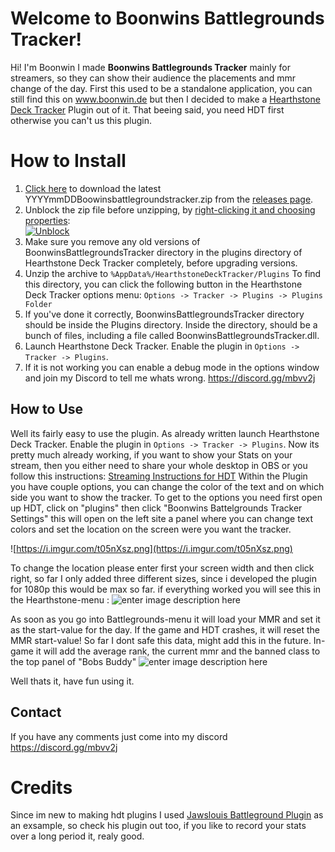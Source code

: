 # Welcome to Boonwins Battlegrounds Tracker!

Hi! I'm Boonwin I made **Boonwins Battlegrounds Tracker** mainly for streamers, so they can show their audience the placements and mmr change of the day. First this used to be a standalone application, you can still find this on www.boonwin.de but then I decided to make a [Hearthstone Deck Tracker](https://github.com/HearthSim/Hearthstone-Deck-Tracker) Plugin out of it. That beeing said, you need HDT first otherwise you can't us this plugin. 

# How to Install

1. [Click here]([https://github.com/boonwin/BoonwinsBattlegroundsTracker/releases](https://github.com/boonwin/BoonwinsBattlegroundsTracker/releases)) to download the latest YYYYmmDDBoowinsbattlegroundstracker.zip from the [releases page]([https://github.com/boonwin/BoonwinsBattlegroundsTracker/releases](https://github.com/boonwin/BoonwinsBattlegroundsTracker/releases)).
2.  Unblock the zip file before unzipping, by  [right-clicking it and choosing properties](http://blogs.msdn.com/b/delay/p/unblockingdownloadedfile.aspx):  
[![Unblock](https://i.imgur.com/3t618Rz.png?raw=true)](https://i.imgur.com/3t618Rz.png?raw=true)
3.  Make sure you remove any old versions of BoonwinsBattlegroundsTracker directory in the plugins directory of Hearthstone Deck Tracker completely, before upgrading versions.
4.  Unzip the archive to  `%AppData%/HearthstoneDeckTracker/Plugins`  To find this directory, you can click the following button in the Hearthstone Deck Tracker options menu:  `Options -> Tracker -> Plugins -> Plugins Folder`
5.  If you've done it correctly, BoonwinsBattlegroundsTracker directory should be inside the Plugins directory. Inside the directory, should be a bunch of files, including a file called BoonwinsBattlegroundsTracker.dll.
6.  Launch Hearthstone Deck Tracker. Enable the plugin in  `Options -> Tracker -> Plugins`.
8.  If it is not working you can enable a debug mode in the options window and join my Discord to tell me whats wrong. https://discord.gg/mbvv2j

## How to Use

Well its fairly easy to use the plugin. As already written launch Hearthstone Deck Tracker. Enable the plugin in  `Options -> Tracker -> Plugins`. 
Now its pretty much already working, if you want to show your Stats on your stream, then you either need to share your whole desktop in OBS or you follow this instructions: [Streaming Instructions for HDT](https://github.com/HearthSim/Hearthstone-Deck-Tracker/wiki/Streaming-Instructions)
Within the Plugin you have couple options, you can change the color of the text and on which side you want to show the tracker. 
To get to the options you need first open up HDT, click on "plugins" then click "Boonwins Battelgrounds Tracker Settings" this will open on the left site a panel where you can change text colors and set the location on the screen were you want the tracker.

![https://i.imgur.com/t05nXsz.png](https://i.imgur.com/t05nXsz.png)

To change the location please enter first your screen width and then click right, so far I only added three different sizes, since i developed the plugin for 1080p this would be max so far.
if everything worked you will see this in the Hearthstone-menu :
![enter image description here](https://i.imgur.com/fuiGhUS.png)

As soon as you go into Battlegrounds-menu it will load your MMR and set it as the start-value for the day. If the game and HDT crashes, it will reset the MMR start-value! So far I dont safe this data, might add this in the future.
In-game it will add the average rank, the current mmr and the banned class to the top panel of "Bobs Buddy"
![enter image description here](https://i.imgur.com/I3Fv1PS.png)

Well thats it, have fun using it.

## Contact
If you have any comments just come into my discord https://discord.gg/mbvv2j

# Credits
Since im new to making hdt plugins I used [Jawslouis Battleground Plugin](https://github.com/jawslouis/battlegrounds-stats/) as an exsample, so check his plugin out too, if you like to record your stats over a long period it, realy good.
